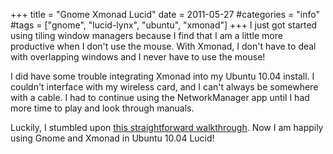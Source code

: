 +++
title = "Gnome Xmonad Lucid"
date = 2011-05-27
#categories = "info"
#tags = ["gnome", "lucid-lynx", "ubuntu", "xmonad"]
+++
I just got started using tiling window managers because I find that I am a little more productive when I don't use the mouse. With Xmonad, I don't have to deal with overlapping windows and I never have to use the mouse!

I did have some trouble integrating Xmonad into my Ubuntu 10.04 install. I couldn't interface with my wireless card, and I can't always be somewhere with a cable. I had to continue using the NetworkManager app until I had more time to play and look through manuals.

Luckily, I stumbled upon [this straightforward walkthrough][dedlink]. Now I am happily using Gnome and Xmonad in Ubuntu 10.04 Lucid!


[dedlink]: http://markhansen.co.nz/xmonad-ubuntu-lucid
